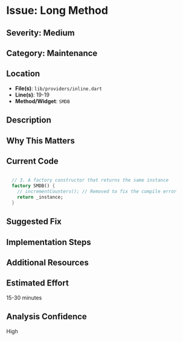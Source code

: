 # Issue: Long Method

## Severity: Medium

## Category: Maintenance

## Location
- **File(s)**: `lib/providers/inline.dart`
- **Line(s)**: 19-19
- **Method/Widget**: `SMDB`

## Description


## Why This Matters


## Current Code
```dart

  // 3. A factory constructor that returns the same instance
  factory SMDB() {
    // incrementCounters(); // Removed to fix the compile error
    return _instance;
  }
```

## Suggested Fix


## Implementation Steps


## Additional Resources


## Estimated Effort
15-30 minutes

## Analysis Confidence
High
